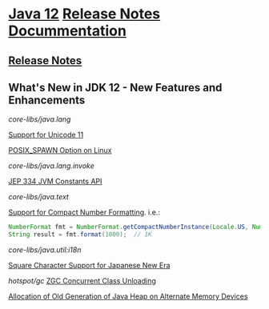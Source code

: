 # [Java 12](https://docs.oracle.com/en/java/javase/12/) [Release Notes Docummentation](https://www.oracle.com/java/technologies/javase/12-relnotes.html)

## [Release Notes](https://www.oracle.com/java/technologies/javase/12-relnote-issues.html)

## What's New in JDK 12 - New Features and Enhancements

*core-libs/java.lang*

[Support for Unicode 11](https://www.oracle.com/java/technologies/javase/12-relnote-issues.html#JDK-8209923)

[POSIX_SPAWN Option on Linux](https://www.oracle.com/java/technologies/javase/12-relnote-issues.html#JDK-8212828)

*core-libs/java.lang.invoke*

[JEP 334 JVM Constants API](https://www.oracle.com/java/technologies/javase/12-relnote-issues.html#JDK-8203252)

*core-libs/java.text*

[Support for Compact Number Formatting](https://www.oracle.com/java/technologies/javase/12-relnote-issues.html#JDK-8177552). i.e.:

```java
NumberFormat fmt = NumberFormat.getCompactNumberInstance(Locale.US, NumberFormat.Style.SHORT);
String result = fmt.format(1000);  // 1K
```

*core-libs/java.util:i18n*

[Square Character Support for Japanese New Era](https://www.oracle.com/java/technologies/javase/12-relnote-issues.html#JDK-8211398)

*hotspot/gc*
[ZGC Concurrent Class Unloading](https://www.oracle.com/java/technologies/javase/12-relnote-issues.html#JDK-8214897)

[Allocation of Old Generation of Java Heap on Alternate Memory Devices](https://www.oracle.com/java/technologies/javase/12-relnote-issues.html#JDK-8202286)
